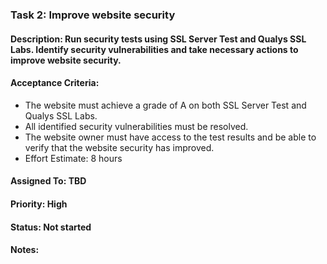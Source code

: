 ### Task 2: Improve website security
#### Description: Run security tests using SSL Server Test and Qualys SSL Labs. Identify security vulnerabilities and take necessary actions to improve website security.

####  Acceptance Criteria:

- The website must achieve a grade of A on both SSL Server Test and Qualys SSL Labs.
- All identified security vulnerabilities must be resolved.
- The website owner must have access to the test results and be able to verify that the website security has improved.
- Effort Estimate: 8 hours

#### Assigned To: TBD

#### Priority: High

#### Status: Not started

#### Notes: